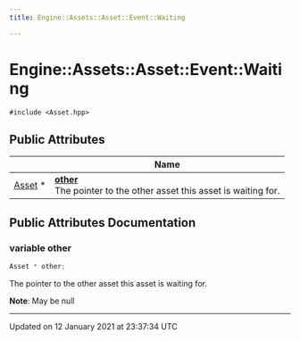 ```yaml
---
title: Engine::Assets::Asset::Event::Waiting

---
```


# Engine::Assets::Asset::Event::Waiting



`#include <Asset.hpp>`


## Public Attributes

|                | Name           |
| -------------- | -------------- |
| [Asset](/Classes/classEngine_1_1Assets_1_1Asset.md) * | **[other](/Classes/structEngine_1_1Assets_1_1Asset_1_1Event_1_1Waiting.md#variable-other)** <br>The pointer to the other asset this asset is waiting for.  |

## Public Attributes Documentation

### variable other

```cpp
Asset * other;
```

The pointer to the other asset this asset is waiting for. 

**Note**: May be null 

-------------------------------

Updated on 12 January 2021 at 23:37:34 UTC